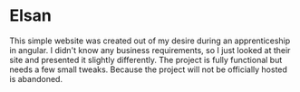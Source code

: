 # Elsan
This simple website was created out of my desire during an apprenticeship in angular. I didn't know any business requirements, so I just looked at their site and presented it slightly differently. The project is fully functional but needs a few small tweaks. Because the project will not be officially hosted is abandoned.


